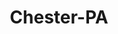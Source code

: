 ---
title: Chester-PA
slug: chester-pa
f_state:
- cms/state/pennsylvania.md
f_locations:
- cms/payday-loan/checks-r-us-inc-14693.md
- cms/payday-loan/express-cash-inc-16917.md
- cms/payday-loan/merlinos-financial-service-20792.md
- cms/payday-loan/ninth-street-check-cashing-23003.md
- cms/payday-loan/ninth-street-check-cashing-23004.md
- cms/payday-loan/seidman-susan-insurance-26290.md
- cms/payday-loan/united-check-cashing-28127.md
- cms/payday-loan/united-check-cashing-28148.md
- cms/payday-loan/united-check-cashing-28149.md
- cms/payday-loan/united-check-cashing-28154.md
- cms/payday-loan/val-u-financial-services-inc-28465.md
- cms/payday-loan/west-chester-check-cashing-28675.md
- cms/payday-loan/westside-check-cashing-inc-28785.md
- cms/payday-loan/zappala-insurance-agency-28975.md
updated-on: '2024-05-30T13:41:28.615Z'
created-on: '2024-05-30T13:41:28.615Z'
published-on: '2024-05-30T13:54:32.469Z'
f_city: Chester
layout: '[city].html'
tags: city
---